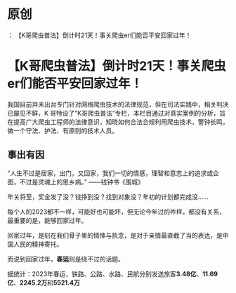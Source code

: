 # 原创
：  【K哥爬虫普法】倒计时21天！事关爬虫er们能否平安回家过年！

# 【K哥爬虫普法】倒计时21天！事关爬虫er们能否平安回家过年！

> 
我国目前并未出台专门针对网络爬虫技术的法律规范，但在司法实践中，相关判决已屡见不鲜，K 哥特设了“K哥爬虫普法”专栏，本栏目通过对真实案例的分析，旨在提高广大爬虫工程师的法律意识，知晓如何合法合规利用爬虫技术，警钟长鸣，做一个守法、护法、有原则的技术人员。


## 事出有因

> 
“人生不过是居家，出门，又回家，我们一切的情感，理智和意志上的追求或企图，不过是灵魂上的思乡病。”
——钱钟书《围城》


年关将至，奖金发了没？钱挣到没？找到对象没？年初的计划都完成没……

每个人的2023都不一样，可能好也可能坏，但无论今年过的咋样，都没有关系，最重要的是，能够回家过年。

回家过年，是刻在我们骨子里的情愫与执念，是对于亲情最直截了当的表达，是中国人民的精神寄托。

而说到回家过年，**春运**则是绕不过的话题。

据统计：2023年春运，铁路、公路、水路、民航分别发送旅客**3.48亿**、**11.69亿**、**2245.2万**和**5521.4万**
